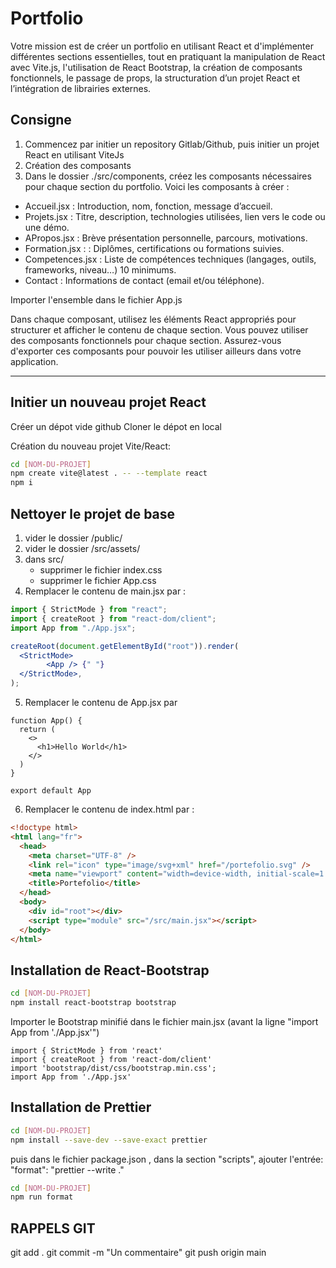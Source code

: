 # Portfolio

Votre mission est de créer un portfolio en utilisant React et d'implémenter différentes sections essentielles, tout en pratiquant la manipulation de React avec Vite.js, l'utilisation de React Bootstrap, la création de composants fonctionnels, le passage de props, la structuration d’un projet React et l’intégration de librairies externes.

## Consigne

1. Commencez par initier un repository Gitlab/Github, puis initier un projet React en utilisant ViteJs
2. Création des composants
3. Dans le dossier ./src/components, créez les composants nécessaires pour chaque section du portfolio.
   Voici les composants à créer :

- Accueil.jsx : Introduction, nom, fonction, message d’accueil.
- Projets.jsx : Titre, description, technologies utilisées, lien vers le code ou une démo.
- APropos.jsx : Brève présentation personnelle, parcours, motivations.
- Formation.jsx : : Diplômes, certifications ou formations suivies.
- Competences.jsx : Liste de compétences techniques (langages, outils, frameworks, niveau…) 10 minimums.
- Contact : Informations de contact (email et/ou téléphone).

Importer l'ensemble dans le fichier App.js

Dans chaque composant, utilisez les éléments React appropriés pour structurer et afficher le contenu de chaque section. Vous pouvez utiliser des composants fonctionnels pour chaque section. Assurez-vous d'exporter ces composants pour pouvoir les utiliser ailleurs dans votre application.

---

## Initier un nouveau projet React

Créer un dépot vide github
Cloner le dépot en local

Création du nouveau projet Vite/React:

```bash
cd [NOM-DU-PROJET]
npm create vite@latest . -- --template react
npm i
```

## Nettoyer le projet de base

1. vider le dossier /public/
2. vider le dossier /src/assets/
3. dans src/
   - supprimer le fichier index.css
   - supprimer le fichier App.css
4. Remplacer le contenu de main.jsx par :

```jsx
import { StrictMode } from "react";
import { createRoot } from "react-dom/client";
import App from "./App.jsx";

createRoot(document.getElementById("root")).render(
  <StrictMode>
        <App /> {" "}
  </StrictMode>,
);
```

5. Remplacer le contenu de App.jsx par

```JSX
function App() {
  return (
    <>
      <h1>Hello World</h1>
    </>
  )
}

export default App
```

6. Remplacer le contenu de index.html par :

```html
<!doctype html>
<html lang="fr">
  <head>
    <meta charset="UTF-8" />
    <link rel="icon" type="image/svg+xml" href="/portefolio.svg" />
    <meta name="viewport" content="width=device-width, initial-scale=1.0" />
    <title>Portefolio</title>
  </head>
  <body>
    <div id="root"></div>
    <script type="module" src="/src/main.jsx"></script>
  </body>
</html>
```

## Installation de React-Bootstrap

```BASH
cd [NOM-DU-PROJET]
npm install react-bootstrap bootstrap
```

Importer le Bootstrap minifié dans le fichier main.jsx
(avant la ligne "import App from './App.jsx'")

```JSX
import { StrictMode } from 'react'
import { createRoot } from 'react-dom/client'
import 'bootstrap/dist/css/bootstrap.min.css';
import App from './App.jsx'
```
## Installation de Prettier

```BASH
cd [NOM-DU-PROJET]
npm install --save-dev --save-exact prettier
```
puis dans le fichier package.json , dans la section "scripts", ajouter l'entrée:
"format": "prettier --write ."

```BASH
cd [NOM-DU-PROJET]
npm run format
```

## RAPPELS GIT

git add .
git commit -m "Un commentaire"
git push origin main